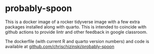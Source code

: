 # probably-spoon

This is a docker image of a rocker tidyverse image with a few extra packages installed along with quarto.  This is intended to coincide with github actions to provide lintr and other feedback in google classroom. 

The dockerfile (with current R and quarto version numbers) and code is available at [github.com/chrischizinski/probably-spoon](https://github.com/chrischizinski/probably-spoon)
